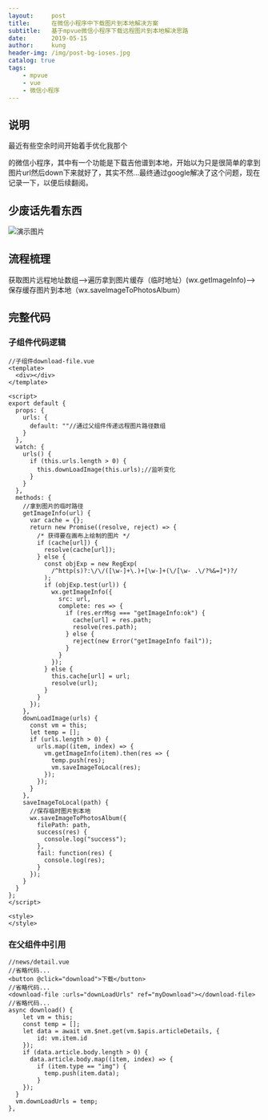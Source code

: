 ```yaml
---
layout:     post
title:      在微信小程序中下载图片到本地解决方案
subtitle:   基于mpvue微信小程序下载远程图片到本地解决思路
date:       2019-05-15
author:     kung
header-img: /img/post-bg-ioses.jpg
catalog: true
tags:
    - mpvue
    - vue
    - 微信小程序
---
```


## 说明

最近有些空余时间开始着手优化我那个

[吉他自学小助手]: https://minapp.com/miniapp/8327/

的微信小程序，其中有一个功能是下载吉他谱到本地，开始以为只是很简单的拿到图片url然后down下来就好了，其实不然...最终通过google解决了这个问题，现在记录一下，以便后续翻阅。

## 少废话先看东西

![演示图片](https://kung-1252408270.cos.ap-chengdu.myqcloud.com/markdown/20190515180354.gif)

## 流程梳理

获取图片远程地址数组-->遍历拿到图片缓存（临时地址）(wx.getImageInfo)-->保存缓存图片到本地（wx.saveImageToPhotosAlbum）

## 完整代码

### 子组件代码逻辑

```
//子组件download-file.vue
<template>
  <div></div>
</template>

<script>
export default {
  props: {
    urls: {
      default: ""//通过父组件传递远程图片路径数组
    }
  },
  watch: {
    urls() {
      if (this.urls.length > 0) {
        this.downLoadImage(this.urls);//监听变化
      }
    }
  },
  methods: {
  	//拿到图片的临时路径
    getImageInfo(url) {
      var cache = {};
      return new Promise((resolve, reject) => {
        /* 获得要在画布上绘制的图片 */
        if (cache[url]) {
          resolve(cache[url]);
        } else {
          const objExp = new RegExp(
            /^http(s)?:\/\/([\w-]+\.)+[\w-]+(\/[\w- .\/?%&=]*)?/
          );
          if (objExp.test(url)) {
            wx.getImageInfo({
              src: url,
              complete: res => {
                if (res.errMsg === "getImageInfo:ok") {
                  cache[url] = res.path;
                  resolve(res.path);
                } else {
                  reject(new Error("getImageInfo fail"));
                }
              }
            });
          } else {
            this.cache[url] = url;
            resolve(url);
          }
        }
      });
    },
    downLoadImage(urls) {
      const vm = this;
      let temp = [];
      if (urls.length > 0) {
        urls.map((item, index) => {
          vm.getImageInfo(item).then(res => {
            temp.push(res);
            vm.saveImageToLocal(res);
          });
        });
      }
    },
    saveImageToLocal(path) {
      //保存临时图片到本地
      wx.saveImageToPhotosAlbum({
        filePath: path,
        success(res) {
          console.log("success");
        },
        fail: function(res) {
          console.log(res);
        }
      });
    }
  }
};
</script>

<style>
</style>

```

### 在父组件中引用

```
//news/detail.vue
//省略代码...
<button @click="download">下载</button>
//省略代码...
<download-file :urls="downLoadUrls" ref="myDownload"></download-file>
//省略代码...
async download() {
    let vm = this;
    const temp = [];
    let data = await vm.$net.get(vm.$apis.articleDetails, {
        id: vm.item.id
    });
    if (data.article.body.length > 0) {
      data.article.body.map((item, index) => {
        if (item.type == "img") {
          temp.push(item.data);
        }
    });
  }
  vm.downLoadUrls = temp;
},
```



